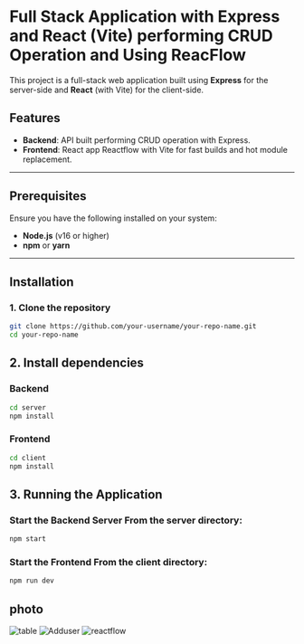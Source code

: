 # Full Stack Application with Express and React (Vite) performing CRUD Operation and Using ReacFlow

This project is a full-stack web application built using **Express** for the server-side and **React** (with Vite) for the client-side.

## Features

- **Backend**: API built performing CRUD operation with Express.
- **Frontend**: React app Reactflow with Vite for fast builds and hot module replacement.
  
---

## Prerequisites

Ensure you have the following installed on your system:

- **Node.js** (v16 or higher)
- **npm** or **yarn**

---

## Installation

### 1. Clone the repository

```bash
git clone https://github.com/your-username/your-repo-name.git
cd your-repo-name

```

## 2. Install dependencies
### Backend
```bash
cd server
npm install
```
### Frontend
```bash
cd client
npm install
```
## 3. Running the Application
### Start the Backend Server From the server directory:
```bash
npm start
```

### Start the Frontend From the client directory:
```bash
npm run dev
```

## photo
![table](https://github.com/user-attachments/assets/9aceef22-a2e0-46ba-96a8-a2de0738d4e7)
![Adduser](https://github.com/user-attachments/assets/619353ce-8448-4fe6-b7f6-5705f5d854db)
![reactflow](https://github.com/user-attachments/assets/d8ff5e7b-0874-407e-b456-830082b669be)



